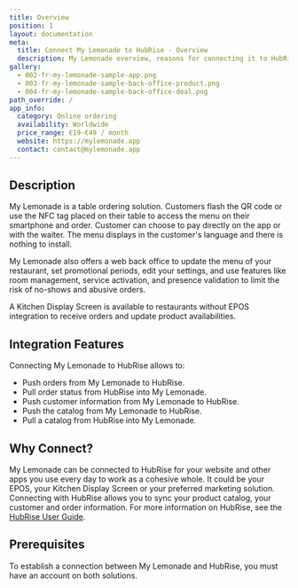 ```yaml
---
title: Overview
position: 1
layout: documentation
meta:
  title: Connect My Lemonade to HubRise - Overview
  description: My Lemonade overview, reasons for connecting it to HubRise and summary of integrated features. Synchronise data between your EPOS and your apps.
gallery:
  - 002-fr-my-lemonade-sample-app.png
  - 003-fr-my-lemonade-sample-back-office-product.png
  - 004-fr-my-lemonade-sample-back-office-deal.png
path_override: /
app_info:
  category: Online ordering
  availability: Worldwide
  price_range: €19-€49 / month
  website: https://mylemonade.app
  contact: contact@mylemonade.app
---
```


## Description

My Lemonade is a table ordering solution. Customers flash the QR code or use the NFC tag placed on their table to access the menu on their smartphone and order. Customer can choose to pay directly on the app or with the waiter. The menu displays in the customer's language and there is nothing to install.

My Lemonade also offers a web back office to update the menu of your restaurant, set promotional periods, edit your settings, and use features like room management, service activation, and presence validation to limit the risk of no-shows and abusive orders.

A Kitchen Display Screen is available to restaurants without EPOS integration to receive orders and update product availabilities.

## Integration Features

Connecting My Lemonade to HubRise allows to:

- Push orders from My Lemonade to HubRise.
- Pull order status from HubRise into My Lemonade.
- Push customer information from My Lemonade to HubRise.
- Push the catalog from My Lemonade to HubRise.
- Pull a catalog from HubRise into My Lemonade.

## Why Connect?

My Lemonade can be connected to HubRise for your website and other apps you use every day to work as a cohesive whole. It could be your EPOS, your Kitchen Display Screen or your preferred marketing solution. Connecting with HubRise allows you to sync your product catalog, your customer and order information. For more information on HubRise, see the [HubRise User Guide](/docs).

## Prerequisites

To establish a connection between My Lemonade and HubRise, you must have an account on both solutions.